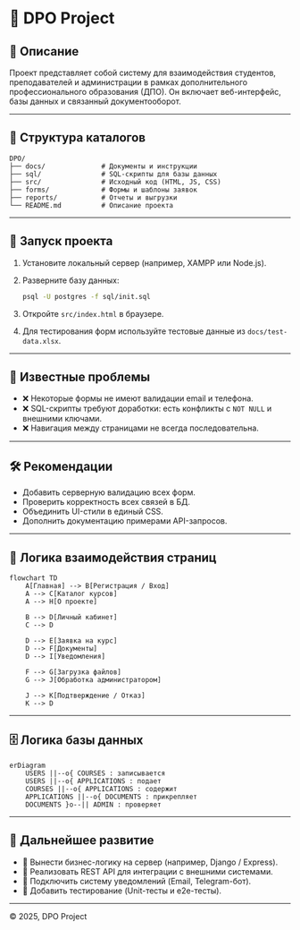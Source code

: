 # 📘 DPO Project

## 📖 Описание

Проект представляет собой систему для взаимодействия студентов, преподавателей и администрации в рамках дополнительного профессионального образования (ДПО). Он включает веб-интерфейс, базы данных и связанный документооборот.

---

## 📂 Структура каталогов

```
DPO/
├── docs/              # Документы и инструкции
├── sql/               # SQL-скрипты для базы данных
├── src/               # Исходный код (HTML, JS, CSS)
├── forms/             # Формы и шаблоны заявок
├── reports/           # Отчеты и выгрузки
└── README.md          # Описание проекта
```

---

## 🚀 Запуск проекта

1. Установите локальный сервер (например, XAMPP или Node.js).
2. Разверните базу данных:

   ```bash
   psql -U postgres -f sql/init.sql
   ```
3. Откройте `src/index.html` в браузере.
4. Для тестирования форм используйте тестовые данные из `docs/test-data.xlsx`.

---

## 📌 Известные проблемы

* ❌ Некоторые формы не имеют валидации email и телефона.
* ❌ SQL-скрипты требуют доработки: есть конфликты с `NOT NULL` и внешними ключами.
* ❌ Навигация между страницами не всегда последовательна.

---

## 🛠 Рекомендации

* Добавить серверную валидацию всех форм.
* Проверить корректность всех связей в БД.
* Объединить UI-стили в единый CSS.
* Дополнить документацию примерами API-запросов.

---

## 🔗 Логика взаимодействия страниц

```mermaid
flowchart TD
    A[Главная] --> B[Регистрация / Вход]
    A --> C[Каталог курсов]
    A --> H[О проекте]

    B --> D[Личный кабинет]
    C --> D

    D --> E[Заявка на курс]
    D --> F[Документы]
    D --> I[Уведомления]

    F --> G[Загрузка файлов]
    G --> J[Обработка администратором]

    J --> K[Подтверждение / Отказ]
    K --> D
```

---

## 🗄 Логика базы данных

```mermaid
erDiagram
    USERS ||--o{ COURSES : записывается
    USERS ||--o{ APPLICATIONS : подает
    COURSES ||--o{ APPLICATIONS : содержит
    APPLICATIONS ||--o{ DOCUMENTS : прикрепляет
    DOCUMENTS }o--|| ADMIN : проверяет
```

---

## 🎯 Дальнейшее развитие

* 📌 Вынести бизнес-логику на сервер (например, Django / Express).
* 📌 Реализовать REST API для интеграции с внешними системами.
* 📌 Подключить систему уведомлений (Email, Telegram-бот).
* 📌 Добавить тестирование (Unit-тесты и e2e-тесты).

---

© 2025, DPO Project
